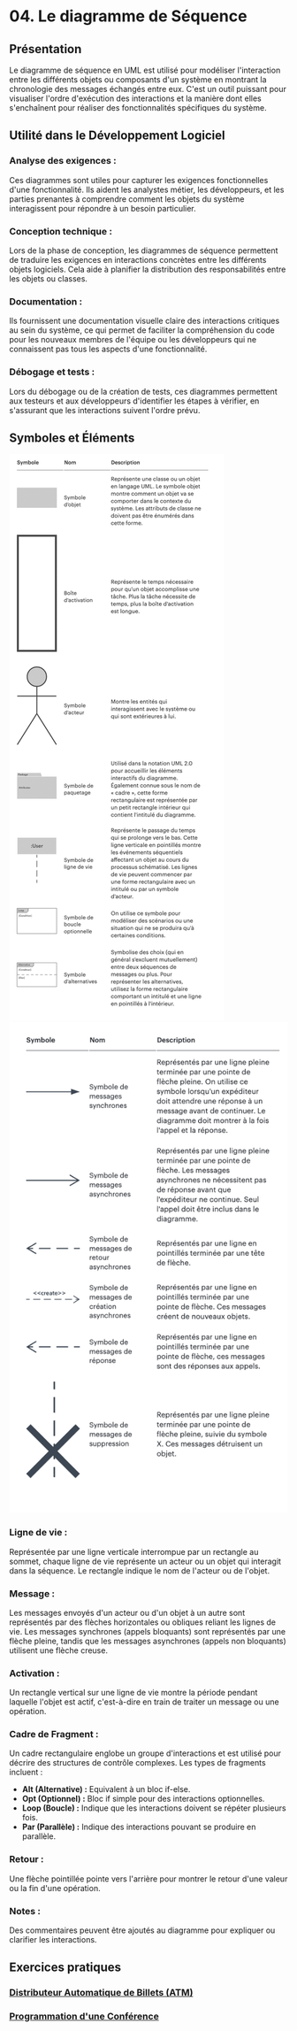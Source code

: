 # 04. Le diagramme de Séquence

## Présentation

Le diagramme de séquence en UML est utilisé pour modéliser l'interaction entre les différents objets ou composants d'un
système en montrant la chronologie des messages échangés entre eux. C'est un outil puissant pour visualiser l'ordre
d'exécution des interactions et la manière dont elles s'enchaînent pour réaliser des fonctionnalités spécifiques du
système.

## Utilité dans le Développement Logiciel

### Analyse des exigences :

Ces diagrammes sont utiles pour capturer les exigences fonctionnelles d'une fonctionnalité. Ils aident les analystes
métier, les développeurs, et les parties prenantes à comprendre comment les objets du système interagissent pour
répondre à un besoin particulier.

### Conception technique :

Lors de la phase de conception, les diagrammes de séquence permettent de traduire les exigences en interactions
concrètes entre les différents objets logiciels. Cela aide à planifier la distribution des responsabilités entre les
objets ou classes.

### Documentation :

Ils fournissent une documentation visuelle claire des interactions critiques au sein du système, ce qui permet de
faciliter la compréhension du code pour les nouveaux membres de l'équipe ou les développeurs qui ne connaissent pas tous
les aspects d'une fonctionnalité.

### Débogage et tests :

Lors du débogage ou de la création de tests, ces diagrammes permettent aux testeurs et aux développeurs d'identifier les
étapes à vérifier, en s'assurant que les interactions suivent l'ordre prévu.

## Symboles et Éléments

![04-symbols.png](../images/04-symbols.png)  
![04-messages.png](../images/04-messages.png)

### Ligne de vie :

Représentée par une ligne verticale interrompue par un rectangle au sommet, chaque ligne de vie représente un acteur ou
un objet qui interagit dans la séquence. Le rectangle indique le nom de l'acteur ou de l'objet.

### Message :

Les messages envoyés d'un acteur ou d'un objet à un autre sont représentés par des flèches horizontales ou obliques
reliant les lignes de vie. Les messages synchrones (appels bloquants) sont représentés par une flèche pleine, tandis que
les messages asynchrones (appels non bloquants) utilisent une flèche creuse.

### Activation :

Un rectangle vertical sur une ligne de vie montre la période pendant laquelle l'objet est actif, c'est-à-dire en train
de traiter un message ou une opération.

### Cadre de Fragment :

Un cadre rectangulaire englobe un groupe d'interactions et est utilisé pour décrire des structures de contrôle
complexes. Les types de fragments incluent :

- **Alt (Alternative) :** Equivalent à un bloc if-else.
- **Opt (Optionnel) :** Bloc if simple pour des interactions optionnelles.
- **Loop (Boucle) :** Indique que les interactions doivent se répéter plusieurs fois.
- **Par (Parallèle) :** Indique des interactions pouvant se produire en parallèle.

### Retour :

Une flèche pointillée pointe vers l'arrière pour montrer le retour d'une valeur ou la fin d'une opération.

### Notes :

Des commentaires peuvent être ajoutés au diagramme pour expliquer ou clarifier les interactions.

## Exercices pratiques

### [Distributeur Automatique de Billets (ATM)](..%2FExercices%2F%C3%89nonc%C3%A9%2F04a%20-%20Diagramme%20de%20S%C3%A9quence%20-%20Exercice.md)

### [Programmation d'une Conférence](..%2FExercices%2F%C3%89nonc%C3%A9%2F04b%20-%20Diagramme%20de%20S%C3%A9quence%20-%20Exercice.md)
